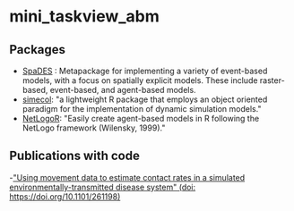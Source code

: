 # mini_taskview_abm

## Packages
- [SpaDES](https://github.com/PredictiveEcology/SpaDES) : Metapackage for implementing a variety of event-based models, with a focus on spatially explicit models. These include raster-based, event-based, and agent-based models.
- [simecol](http://simecol.r-forge.r-project.org/): "a lightweight R package that employs an object oriented paradigm for the implementation of dynamic simulation models."
- [NetLogoR](https://github.com/PredictiveEcology/NetLogoR): "Easily create agent-based models in R following the NetLogo framework (Wilensky, 1999)."

## Publications with code
-["Using movement data to estimate contact rates in a simulated environmentally-transmitted disease system" (doi: https://doi.org/10.1101/261198)](https://github.com/doughertyeric/Anthrax_Sim) 
